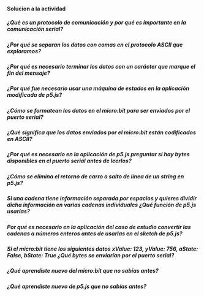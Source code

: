 #### Solucion a la actividad

##### ¿Qué es un protocolo de comunicación y por qué es importante en la comunicación serial?

##### ¿Por qué se separan los datos con comas en el protocolo ASCII que exploramos?

##### ¿Por qué es necesario terminar los datos con un carácter que marque el fin del mensaje?

##### ¿Por qué fue necesario usar una máquina de estados en la aplicación modificada de p5.js?

##### ¿Cómo se formatean los datos en el micro:bit para ser enviados por el puerto serial?

##### ¿Qué significa que los datos enviados por el micro:bit están codificados en ASCII?

##### ¿Por qué es necesario en la aplicación de p5.js preguntar si hay bytes disponibles en el puerto serial antes de leerlos?

##### ¿Cómo se elimina el retorno de carro o salto de línea de un string en p5.js?

##### Si una cadena tiene información separada por espacios y quieres dividir dicha información en varias cadenas individuales ¿Qué función de p5.js usarías?

##### Por qué es necesario en la aplicación del caso de estudio convertir las cadenas a números enteros antes de usarlas en el sketch de p5.js?

##### Si el micro:bit tiene los siguientes datos xValue: 123, yValue: 756, aState: False, bState: True ¿Qué bytes se enviarían por el puerto serial?

##### ¿Qué aprendiste nuevo del micro:bit que no sabías antes?

##### ¿Qué aprendiste nuevo de p5.js que no sabías antes?
